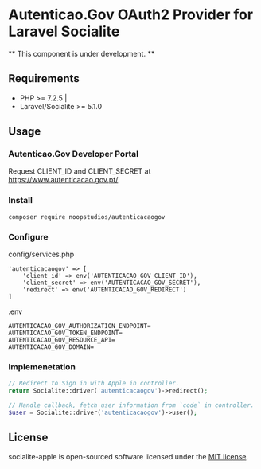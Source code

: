 # Autenticao.Gov OAuth2 Provider for Laravel Socialite

** This component is under development. **

## Requirements

* PHP >= 7.2.5 | 
* Laravel/Socialite >= 5.1.0

## Usage

### Autenticao.Gov Developer Portal

Request CLIENT_ID and CLIENT_SECRET at https://www.autenticacao.gov.pt/

### Install

```
composer require noopstudios/autenticacaogov
```

### Configure

config/services.php
```
'autenticacaogov' => [
    'client_id' => env('AUTENTICACAO_GOV_CLIENT_ID'),
    'client_secret' => env('AUTENTICACAO_GOV_SECRET'),
    'redirect' => env('AUTENTICACAO_GOV_REDIRECT')
]
```

.env
```
AUTENTICACAO_GOV_AUTHORIZATION_ENDPOINT=
AUTENTICACAO_GOV_TOKEN_ENDPOINT=
AUTENTICACAO_GOV_RESOURCE_API=
AUTENTICACAO_GOV_DOMAIN=
```

### Implemenetation

```php
// Redirect to Sign in with Apple in controller.
return Socialite::driver('autenticacaogov')->redirect();

// Handle callback, fetch user information from `code` in controller.
$user = Socialite::driver('autenticacaogov')->user();
```

## License

socialite-apple is open-sourced software licensed under the [MIT license](https://opensource.org/licenses/MIT).